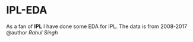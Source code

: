 # IPL-EDA
As a fan of **IPL** I have done some EDA for IPL.
The data is from 2008-2017
@author *Rahul Singh*
